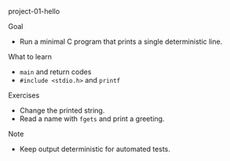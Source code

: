
project-01-hello

Goal
- Run a minimal C program that prints a single deterministic line.

What to learn
- `main` and return codes
- `#include <stdio.h>` and `printf`

Exercises
- Change the printed string.
- Read a name with `fgets` and print a greeting.

Note
- Keep output deterministic for automated tests.
